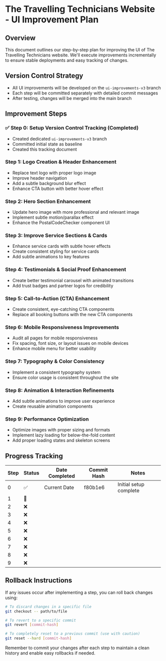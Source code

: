 # The Travelling Technicians Website - UI Improvement Plan

## Overview
This document outlines our step-by-step plan for improving the UI of The Travelling Technicians website. We'll execute improvements incrementally to ensure stable deployments and easy tracking of changes.

## Version Control Strategy
- All UI improvements will be developed on the `ui-improvements-v3` branch
- Each step will be committed separately with detailed commit messages
- After testing, changes will be merged into the main branch

## Improvement Steps

### ✅ Step 0: Setup Version Control Tracking (Completed)
- Created dedicated `ui-improvements-v3` branch
- Committed initial state as baseline
- Created this tracking document

### Step 1: Logo Creation & Header Enhancement
- Replace text logo with proper logo image
- Improve header navigation
- Add a subtle background blur effect
- Enhance CTA button with better hover effect

### Step 2: Hero Section Enhancement  
- Update hero image with more professional and relevant image
- Implement subtle motion/parallax effect
- Enhance the PostalCodeChecker component UI

### Step 3: Improve Service Sections & Cards
- Enhance service cards with subtle hover effects
- Create consistent styling for service cards
- Add subtle animations to key features

### Step 4: Testimonials & Social Proof Enhancement
- Create better testimonial carousel with animated transitions
- Add trust badges and partner logos for credibility

### Step 5: Call-to-Action (CTA) Enhancement
- Create consistent, eye-catching CTA components
- Replace all booking buttons with the new CTA components

### Step 6: Mobile Responsiveness Improvements
- Audit all pages for mobile responsiveness
- Fix spacing, font size, or layout issues on mobile devices
- Enhance mobile menu for better usability

### Step 7: Typography & Color Consistency
- Implement a consistent typography system
- Ensure color usage is consistent throughout the site

### Step 8: Animation & Interaction Refinements
- Add subtle animations to improve user experience
- Create reusable animation components

### Step 9: Performance Optimization
- Optimize images with proper sizing and formats
- Implement lazy loading for below-the-fold content
- Add proper loading states and skeleton screens

## Progress Tracking

| Step | Status | Date Completed | Commit Hash | Notes |
|------|--------|----------------|-------------|-------|
| 0    | ✅     | Current Date   | f80b1e6    | Initial setup complete |
| 1    | 🔄     |                |             |       |
| 2    | ❌     |                |             |       |
| 3    | ❌     |                |             |       |
| 4    | ❌     |                |             |       |
| 5    | ❌     |                |             |       |
| 6    | ❌     |                |             |       |
| 7    | ❌     |                |             |       |
| 8    | ❌     |                |             |       |
| 9    | ❌     |                |             |       |

## Rollback Instructions

If any issues occur after implementing a step, you can roll back changes using:

```bash
# To discard changes in a specific file
git checkout -- path/to/file

# To revert to a specific commit
git revert [commit-hash]

# To completely reset to a previous commit (use with caution)
git reset --hard [commit-hash]
```

Remember to commit your changes after each step to maintain a clean history and enable easy rollbacks if needed. 
